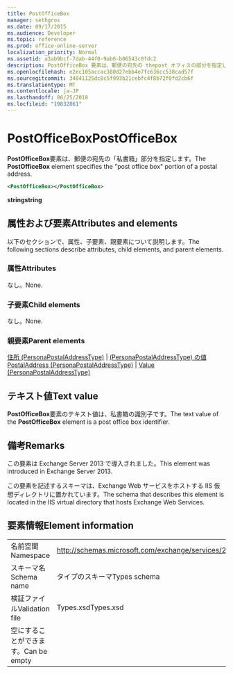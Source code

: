```yaml
---
title: PostOfficeBox
manager: sethgros
ms.date: 09/17/2015
ms.audience: Developer
ms.topic: reference
ms.prod: office-online-server
localization_priority: Normal
ms.assetid: a3ab9bcf-7dab-44f0-9ab6-b06543c0fdc2
description: PostOfficeBox 要素は、郵便の宛先の thepost オフィスの部分を指定します。
ms.openlocfilehash: e2ec105accac380d27ebb4e7fc636cc538cad57f
ms.sourcegitcommit: 34041125dc8c5f993b21cebfc4f8b72f0fd2cb6f
ms.translationtype: MT
ms.contentlocale: ja-JP
ms.lasthandoff: 06/25/2018
ms.locfileid: "19832861"
---
```

# <a name="postofficebox"></a><span data-ttu-id="ee1f2-103">PostOfficeBox</span><span class="sxs-lookup"><span data-stu-id="ee1f2-103">PostOfficeBox</span></span>

<span data-ttu-id="ee1f2-104">**PostOfficeBox**要素は、郵便の宛先の「私書箱」部分を指定します。</span><span class="sxs-lookup"><span data-stu-id="ee1f2-104">The **PostOfficeBox** element specifies the "post office box" portion of a postal address.</span></span> 
  
```XML
<PostOfficeBox></PostOfficeBox>
```

 <span data-ttu-id="ee1f2-105">**string**</span><span class="sxs-lookup"><span data-stu-id="ee1f2-105">**string**</span></span>
## <a name="attributes-and-elements"></a><span data-ttu-id="ee1f2-106">属性および要素</span><span class="sxs-lookup"><span data-stu-id="ee1f2-106">Attributes and elements</span></span>

<span data-ttu-id="ee1f2-107">以下のセクションで、属性、子要素、親要素について説明します。</span><span class="sxs-lookup"><span data-stu-id="ee1f2-107">The following sections describe attributes, child elements, and parent elements.</span></span>
  
### <a name="attributes"></a><span data-ttu-id="ee1f2-108">属性</span><span class="sxs-lookup"><span data-stu-id="ee1f2-108">Attributes</span></span>

<span data-ttu-id="ee1f2-109">なし。</span><span class="sxs-lookup"><span data-stu-id="ee1f2-109">None.</span></span>
  
### <a name="child-elements"></a><span data-ttu-id="ee1f2-110">子要素</span><span class="sxs-lookup"><span data-stu-id="ee1f2-110">Child elements</span></span>

<span data-ttu-id="ee1f2-111">なし。</span><span class="sxs-lookup"><span data-stu-id="ee1f2-111">None.</span></span>
  
### <a name="parent-elements"></a><span data-ttu-id="ee1f2-112">親要素</span><span class="sxs-lookup"><span data-stu-id="ee1f2-112">Parent elements</span></span>

<span data-ttu-id="ee1f2-113">[住所 (PersonaPostalAddressType)](postaladdress-personapostaladdresstype.md) | [(PersonaPostalAddressType) の値](value-personapostaladdresstype.md)</span><span class="sxs-lookup"><span data-stu-id="ee1f2-113">[PostalAddress (PersonaPostalAddressType)](postaladdress-personapostaladdresstype.md) | [Value (PersonaPostalAddressType)](value-personapostaladdresstype.md)</span></span>
  
## <a name="text-value"></a><span data-ttu-id="ee1f2-114">テキスト値</span><span class="sxs-lookup"><span data-stu-id="ee1f2-114">Text value</span></span>

<span data-ttu-id="ee1f2-115">**PostOfficeBox**要素のテキスト値は、私書箱の識別子です。</span><span class="sxs-lookup"><span data-stu-id="ee1f2-115">The text value of the **PostOfficeBox** element is a post office box identifier.</span></span> 
  
## <a name="remarks"></a><span data-ttu-id="ee1f2-116">備考</span><span class="sxs-lookup"><span data-stu-id="ee1f2-116">Remarks</span></span>

<span data-ttu-id="ee1f2-117">この要素は Exchange Server 2013 で導入されました。</span><span class="sxs-lookup"><span data-stu-id="ee1f2-117">This element was introduced in Exchange Server 2013.</span></span>
  
<span data-ttu-id="ee1f2-118">この要素を記述するスキーマは、Exchange Web サービスをホストする IIS 仮想ディレクトリに置かれています。</span><span class="sxs-lookup"><span data-stu-id="ee1f2-118">The schema that describes this element is located in the IIS virtual directory that hosts Exchange Web Services.</span></span>
  
## <a name="element-information"></a><span data-ttu-id="ee1f2-119">要素情報</span><span class="sxs-lookup"><span data-stu-id="ee1f2-119">Element information</span></span>

|||
|:-----|:-----|
|<span data-ttu-id="ee1f2-120">名前空間</span><span class="sxs-lookup"><span data-stu-id="ee1f2-120">Namespace</span></span>  <br/> |http://schemas.microsoft.com/exchange/services/2006/types  <br/> |
|<span data-ttu-id="ee1f2-121">スキーマ名</span><span class="sxs-lookup"><span data-stu-id="ee1f2-121">Schema name</span></span>  <br/> |<span data-ttu-id="ee1f2-122">タイプのスキーマ</span><span class="sxs-lookup"><span data-stu-id="ee1f2-122">Types schema</span></span>  <br/> |
|<span data-ttu-id="ee1f2-123">検証ファイル</span><span class="sxs-lookup"><span data-stu-id="ee1f2-123">Validation file</span></span>  <br/> |<span data-ttu-id="ee1f2-124">Types.xsd</span><span class="sxs-lookup"><span data-stu-id="ee1f2-124">Types.xsd</span></span>  <br/> |
|<span data-ttu-id="ee1f2-125">空にすることができます。</span><span class="sxs-lookup"><span data-stu-id="ee1f2-125">Can be empty</span></span>  <br/> ||
   

